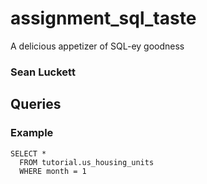 # assignment_sql_taste
A delicious appetizer of SQL-ey goodness

### Sean Luckett

## Queries

### Example

```
SELECT *
  FROM tutorial.us_housing_units
  WHERE month = 1
```
